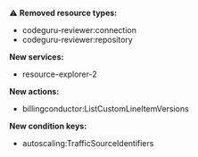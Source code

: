 :warning: **Removed resource types:**

- codeguru-reviewer:connection
- codeguru-reviewer:repository

**New services:**

- resource-explorer-2

**New actions:**

- billingconductor:ListCustomLineItemVersions

**New condition keys:**

- autoscaling:TrafficSourceIdentifiers
